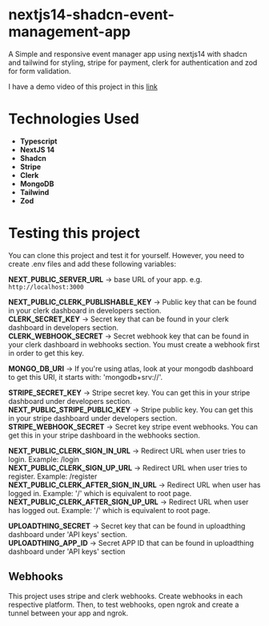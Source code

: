 # nextjs14-shadcn-event-management-app
A Simple and responsive event manager app using nextjs14 with shadcn and tailwind for styling,
stripe for payment, clerk for authentication and zod for form validation.

I have a demo video of this project in this [link](https://youtu.be/pMVWLpk30h8)

# Technologies Used
* **Typescript**
* **NextJS 14**
* **Shadcn**
* **Stripe**
* **Clerk**
* **MongoDB**
* **Tailwind**
* **Zod**

# Testing this project
You can clone this project and test it for yourself. However, you need to create .env files
and add these following variables:

**NEXT_PUBLIC_SERVER_URL** -> base URL of your app. e.g. `http://localhost:3000`  

**NEXT_PUBLIC_CLERK_PUBLISHABLE_KEY** -> Public key that can be found in your clerk dashboard in developers section.  
**CLERK_SECRET_KEY** -> Secret key that can be found in your clerk dashboard in developers section.   
**CLERK_WEBHOOK_SECRET** -> Secret webhook key that can be found in your clerk dashboard in webhooks section. 
You must create a webhook first in order to get this key.  

**MONGO_DB_URI** -> If you're using atlas, look at your mongodb dashboard to get this URI, it starts with: 'mongodb+srv://'.  

**STRIPE_SECRET_KEY** -> Stripe secret key. You can get this in your stripe dashboard under developers section.  
**NEXT_PUBLIC_STRIPE_PUBLIC_KEY** -> Stripe public key. You can get this in your stripe dashboard under developers section.  
**STRIPE_WEBHOOK_SECRET** -> Secret key stripe event webhooks. You can get this in your stripe dashboard in the webhooks section.  

**NEXT_PUBLIC_CLERK_SIGN_IN_URL** -> Redirect URL when user tries to login. Example: /login  
**NEXT_PUBLIC_CLERK_SIGN_UP_URL** -> Redirect URL when user tries to register. Example: /register  
**NEXT_PUBLIC_CLERK_AFTER_SIGN_IN_URL** -> Redirect URL when user has logged in. Example: '/' which is equivalent to root page.  
**NEXT_PUBLIC_CLERK_AFTER_SIGN_UP_URL** -> Redirect URL when user has logged out. Example: '/' which is equivalent to root page.  

**UPLOADTHING_SECRET** -> Secret key that can be found in uploadthing dashboard under 'API keys' section.  
**UPLOADTHING_APP_ID** -> Secret APP ID that can be found in uploadthing dashboard under 'API keys' section  

## Webhooks
This project uses stripe and clerk webhooks. Create webhooks in each
respective platform. Then, to test webhooks, open ngrok and create a tunnel between your
app and ngrok.


